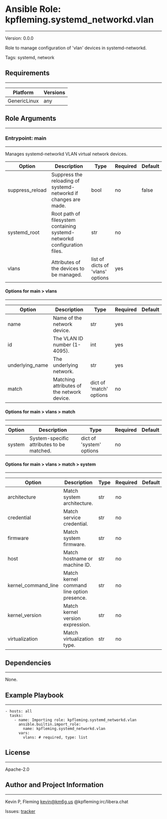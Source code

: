 <!-- BEGIN_ANSIBLE_DOCS -->
# Ansible Role: kpfleming.systemd_networkd.vlan
---
Version: 0.0.0

Role to manage configuration of 'vlan' devices in systemd-networkd.

Tags: systemd, network

## Requirements
---
| Platform | Versions |
| -------- | -------- |
| GenericLinux | any |

## Role Arguments
---
### Entrypoint: main
---
Manages systemd-networkd VLAN virtual network devices.

|Option|Description|Type|Required|Default|
|---|---|---|---|---|
| suppress_reload | Suppress the reloading of systemd-networkd if changes are made. | bool | no | false |
| systemd_root | Root path of filesystem containing systemd-networkd configuration files. | str | no |  |
| vlans | Attributes of the devices to be managed. | list of dicts of 'vlans' options | yes |  |

#### Options for main > vlans
---
|Option|Description|Type|Required|Default|
|---|---|---|---|---|
| name | Name of the network device. | str | yes |  |
| id | The VLAN ID number (1-4095). | int | yes |  |
| underlying_name | The underlying network. | str | yes |  |
| match | Matching attributes of the network device. | dict of 'match' options | no |  |

#### Options for main > vlans > match
---
|Option|Description|Type|Required|Default|
|---|---|---|---|---|
| system | System-specific attributes to be matched. | dict of 'system' options | no |  |

#### Options for main > vlans > match > system
---
|Option|Description|Type|Required|Default|
|---|---|---|---|---|
| architecture | Match system architecture. | str | no |  |
| credential | Match service credential. | str | no |  |
| firmware | Match system firmware. | str | no |  |
| host | Match hostname or machine ID. | str | no |  |
| kernel_command_line | Match kernel command line option presence. | str | no |  |
| kernel_version | Match kernel version expression. | str | no |  |
| virtualization | Match virtualization type. | str | no |  |


## Dependencies
---
None.

## Example Playbook
---
```
- hosts: all
  tasks:
    - name: Importing role: kpfleming.systemd_networkd.vlan
      ansible.builtin.import_role:
        name: kpfleming.systemd_networkd.vlan
      vars:
        vlans: # required, type: list
```

## License
---
Apache-2.0

## Author and Project Information
---
Kevin P, Fleming <kevin@km6g.us> @kpfleming:irc/libera.chat

Issues: [tracker](https://github.com/kpfleming/ansible-systemd-networkd/issues)
<!-- END_ANSIBLE_DOCS -->
